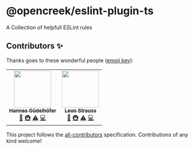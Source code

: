 # @opencreek/eslint-plugin-ts

A Collection of helpfull ESLint rules

## Contributors ✨

Thanks goes to these wonderful people ([emoji key](https://allcontributors.org/docs/en/emoji-key)):

<!-- ALL-CONTRIBUTORS-LIST:START - Do not remove or modify this section -->
<!-- prettier-ignore-start -->
<!-- markdownlint-disable -->
<table>
  <tr>
    <td align="center"><a href="https://github.com/reckter"><img src="https://avatars.githubusercontent.com/u/1771450?v=4?s=100" width="100px;" alt=""/><br /><sub><b>Hannes Güdelhöfer</b></sub></a><br /><a href="https://github.com/opencreek/eslint-plugin-ts/commits?author=reckter" title="Documentation">📖</a> <a href="#infra-reckter" title="Infrastructure (Hosting, Build-Tools, etc)">🚇</a> <a href="https://github.com/opencreek/eslint-plugin-ts/commits?author=reckter" title="Tests">⚠️</a> <a href="https://github.com/opencreek/eslint-plugin-ts/commits?author=reckter" title="Code">💻</a></td>
    <td align="center"><a href="https://lionc.de/"><img src="https://avatars.githubusercontent.com/u/3419961?v=4?s=100" width="100px;" alt=""/><br /><sub><b>Leon Strauss</b></sub></a><br /><a href="https://github.com/opencreek/eslint-plugin-ts/commits?author=LionC" title="Documentation">📖</a> <a href="#infra-LionC" title="Infrastructure (Hosting, Build-Tools, etc)">🚇</a> <a href="https://github.com/opencreek/eslint-plugin-ts/commits?author=LionC" title="Tests">⚠️</a> <a href="https://github.com/opencreek/eslint-plugin-ts/commits?author=LionC" title="Code">💻</a></td>
  </tr>
</table>

<!-- markdownlint-restore -->
<!-- prettier-ignore-end -->

<!-- ALL-CONTRIBUTORS-LIST:END -->

This project follows the [all-contributors](https://github.com/all-contributors/all-contributors) specification. Contributions of any kind welcome!

